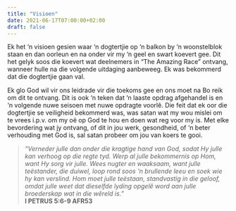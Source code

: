 ```yaml
---
title: "Visioen"
date: 2021-06-17T07:00:00+02:00
draft: false
---
```

Ek het ‘n visioen gesien waar ‘n dogtertjie op ‘n balkon by ‘n woonstelblok staan en dan oorleun en na onder vir my ‘n geel en swart koevert gee. Dit het gelyk soos die koevert wat deelnemers in “The Amazing Race” ontvang, wanneer hulle na die volgende uitdaging aanbeweeg. Ek was bekommerd dat die dogtertjie gaan val. 

Ek glo God wil vir ons leidrade vir die toekoms gee en ons moet na Bo reik om dit te ontvang. 
Dit is ook ‘n teken dat ‘n laaste opdrag afgehandel is en ‘n volgende nuwe seisoen met nuwe opdragte voorlê.
Die feit dat ek oor die dogtertjie se veiligheid bekommerd was, was satan wat my wou mislei om te vrees i.p.v. om my oë op God te hou en doen wat reg voor my is. Met elke bevordering wat jy ontvang, of dit in jou werk, gesondheid, of ‘n beter verhouding met God is, sal satan probeer om jou van koers te gooi. 

>*“Verneder julle dan onder die kragtige hand van God, sodat Hy julle kan verhoog op die regte tyd. Werp al julle bekommernis op Hom, want Hy sorg vir julle. Wees nugter en waaksaam, want julle teëstander, die duiwel, loop rond soos 'n brullende leeu en soek wie hy kan verslind. Hom moet julle teëstaan, standvastig in die geloof, omdat julle weet dat dieselfde lyding opgelê word aan julle broederskap wat in die wêreld is.”*  
**‭‭I PETRUS‬ ‭5:6-9‬ ‭AFR53‬‬**